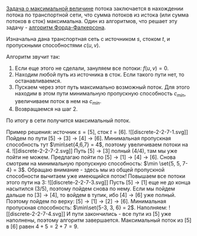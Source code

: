 [Задача о максимальной величине](https://ru.wikipedia.org/wiki/Задача_о_максимальном_потоке) потока заключается в нахождении потока по транспортной сети, что сумма потоков из истока (или сумма потоков в сток) максимальна. Один из алгоритмов, что решает эту задачу - [алгоритм Форда-Фалкерсона](https://ru.wikipedia.org/wiki/Алгоритм_Форда_—_Фалкерсона).

Изначальна дана транспортная сеть с источником $s$, стоком $t$, и пропускными способностями $c(u,v)$.

Алгоритм звучит так:
1. Если еще этого не сделали, зануляем все потоки: $f(u,v)=0$.
2. Находим любой путь из источника в сток. Если такого пути нет, то останавливаемся.
3. Пускаем через этот путь максимально возможный поток. Для этого находим в этом пути минимальную пропускную способность $c_{min}$, увеличиваем поток в нем на $c_{min}$.
4. Возвращаемся на шаг 2.

По итогу в сети получится максимальный поток.

Пример решения: источник $s=[5]$, сток $t=[6]$.
![[discrete-2-2-7-1.svg]]
Пойдем по пути $[5] \to [3] \to [4] \to [6]$. Минимальная пропускная способность тут $\min\set{4,6,7} = 4$, поэтому увеличиваем потоки на $4$.
![[discrete-2-2-7-2.svg]]
Путь $[5] \to [3]$ полный ($4/4$), там мы уже пойти не можем. Предлагаю пойти по $[5] \to [1] \to [4] \to [6]$. Снова смотрим на минимальную пропускную способность: $\min \set{5, 5, 7-4} = 3$. Обращаю внимание - здесь мы из общей пропускной способности вычитаем уже имеющийся поток! Повышаем все потоки этого пути на $3$:
![[discrete-2-2-7-3.svg]]
Пусть $[5] \to [1]$ еще не до конца насытился ($3/5$), поэтому пойдем снова по нему. Если мы пойдем дальше по $[3] \to [4]$, то войдем в тупик, ибо $[4] \to [6]$ уже полный. Поэтому пойдем по верху: $[5] \to [1] \to [2] \to [6]$. Минимальная пропускная способность: $\min\set{5-3, 3, 6} = 2$. Наполняем:
![[discrete-2-2-7-4.svg]]
И пути закончились - все пути из $[5]$ уже наполнены, поэтому алгоритм завершается. Максимальный поток из $[5]$ в $[6]$ равен $4+5=2+7=9$.